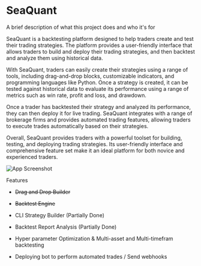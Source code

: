 
# SeaQuant

A brief description of what this project does and who it's for


SeaQuant is a backtesting platform designed to help traders create and test their trading strategies. The platform provides a user-friendly interface that allows traders to build and deploy their trading strategies, and then backtest and analyze them using historical data.

With SeaQuant, traders can easily create their strategies using a range of tools, including drag-and-drop blocks, customizable indicators, and programming languages like Python. Once a strategy is created, it can be tested against historical data to evaluate its performance using a range of metrics such as win rate, profit and loss, and drawdown.

Once a trader has backtested their strategy and analyzed its performance, they can then deploy it for live trading. SeaQuant integrates with a range of brokerage firms and provides automated trading features, allowing traders to execute trades automatically based on their strategies.

Overall, SeaQuant provides traders with a powerful toolset for building, testing, and deploying trading strategies. Its user-friendly interface and comprehensive feature set make it an ideal platform for both novice and experienced traders.





![App Screenshot](https://s11.gifyu.com/images/one.gif)



Features 
- <strike>Drag and Drop Builder</strike>
* <strike>Backtest Engine</strike>
+ CLI Strategy Builder (Partially Done)
- Backtest Report Analysis (Partially Done)
* Hyper parameter Optimization & Multi-asset and Multi-timefram backtesting
+ Deploying bot to perform automated trades / Send webhooks

